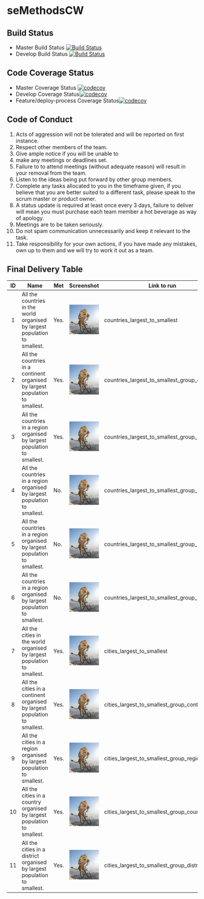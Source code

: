 # seMethodsCW

## Build Status

- Master Build Status [![Build Status](https://travis-ci.org/AllInHouse/seMethodsCW.svg?branch=master)](https://travis-ci.org/AllInHouse/seMethodsCW)
- Develop Build Status [![Build Status](https://travis-ci.org/AllInHouse/seMethodsCW.svg?branch=develop)](https://travis-ci.org/AllInHouse/seMethodsCW)

## Code Coverage Status
- Master Coverage Status [![codecov](https://codecov.io/gh/AllInHouse/seMethodsCW/branch/master/graph/badge.svg)](https://codecov.io/gh/AllInHouse/seMethodsCW)
- Develop Coverage Status[![codecov](https://codecov.io/gh/AllInHouse/seMethodsCW/branch/develop/graph/badge.svg)](https://codecov.io/gh/AllInHouse/seMethodsCW)
- Feature/deploy-process Coverage Status[![codecov](https://codecov.io/gh/AllInHouse/seMethodsCW/branch/feature%2Fdeploy-process/graph/badge.svg)](https://codecov.io/gh/AllInHouse/seMethodsCW)

## Code of Conduct

1. Acts of aggression will not be tolerated and will be reported on first instance.
2. Respect other members of the team.
3. Give ample notice if you will be unable to
4. make any meetings or deadlines set.
5. Failure to to attend meetings (without adequate reason) will result in your removal from the team.
6. Listen to the ideas being put forward by other group members.
7. Complete any tasks allocated to you in the timeframe given, if you believe that you are better suited to a different task, please speak to the scrum master or product owner.
8. A status update is required at least once every 3 days, failure to deliver will mean you must purchase each team member a hot beverage as way of apology.
9. Meetings are to be taken seriously.
10. Do not spam communication unnecessarily and keep it relevant to the task.
11. Take responsibility for your own actions, if you have made any mistakes, own up to them and we will try to work it out as a team.

## Final Delivery Table

| ID  |    Name                                                                        | Met  | Screenshot                            | Link to run                                     |
|:---:| -------------------------------------------------------------------------------| ---- | ------------------------------------- | ------------------------------------------------|
|  1  | All the countries in the world organised by largest population to smallest.    | Yes. | ![Example Image](img/allinhouse.jpeg) | countries_largest_to_smallest                   | 
|  2  | All the countries in a continent organised by largest population to smallest.  | Yes. | ![Example Image](img/allinhouse.jpeg) | countries_largest_to_smallest_group_continent   | 
|  3  | All the countries in a region organised by largest population to smallest.     | Yes. | ![Example Image](img/allinhouse.jpeg) | countries_largest_to_smallest_group_region      | 
|  4  | All the countries in a region organised by largest population to smallest.     | No.  | ![Example Image](img/allinhouse.jpeg) | countries_largest_to_smallest_group_region      | 
|  5  | All the countries in a region organised by largest population to smallest.     | No.  | ![Example Image](img/allinhouse.jpeg) | countries_largest_to_smallest_group_region      | 
|  6  | All the countries in a region organised by largest population to smallest.     | No.  | ![Example Image](img/allinhouse.jpeg) | countries_largest_to_smallest_group_region      | 
|  7  | All the cities in the world organised by largest population to smallest.       | Yes. | ![Example Image](img/allinhouse.jpeg) | cities_largest_to_smallest                      | 
|  8  | All the cities in a continent organised by largest population to smallest.     | Yes. | ![Example Image](img/allinhouse.jpeg) | cities_largest_to_smallest_group_continent      | 
|  9  | All the cities in a region organised by largest population to smallest.        | Yes. | ![Example Image](img/allinhouse.jpeg) | cities_largest_to_smallest_group_region         | 
| 10  | All the cities in a country organised by largest population to smallest.       | Yes. | ![Example Image](img/allinhouse.jpeg) | cities_largest_to_smallest_group_country        | 
| 11  | All the cities in a district organised by largest population to smallest.      | Yes. | ![Example Image](img/allinhouse.jpeg) | cities_largest_to_smallest_group_district        | 